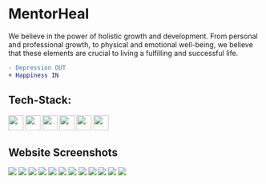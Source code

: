 # MentorHeal

We believe in the power of holistic growth and development. From personal and professional growth, to physical and emotional well-being, we believe that these elements are crucial to living a fulfilling and successful life.

```diff
- Depression OUT
+ Happiness IN
```

## Tech-Stack:

  <code><img height="30" src="https://img.shields.io/badge/React%20js-111111?style=for-the-badge&logo=react&logoColor=00caff"></code>
  <code><img height="30" src="https://img.shields.io/badge/JavaScript-111111?style=for-the-badge&logo=javascript&logoColor=F7DF1E"></code>
  <code><img height="30" src="https://img.shields.io/badge/Tailwind%20CSS-111111?style=for-the-badge&logo=tailwindcss&logoColor=00caff"></code>
  <code><img height="30" src="https://img.shields.io/badge/Firebase-111111?style=for-the-badge&logo=firebase&logoColor=f58613"></code>
  <code><img height="30" src="https://img.shields.io/badge/HTML-111111?style=for-the-badge&logo=html5&logoColor=ff0000"></code>
  <code><img height="30" src="https://img.shields.io/badge/CSS-111111?style=for-the-badge&logo=css3&logoColor=00caff"></code>

## Website Screenshots

![](https://github.com/AnshSinghSonkhia/MentorHeal-Website/blob/main/Screenshots/login.png)
![](https://github.com/AnshSinghSonkhia/MentorHeal-Website/blob/main/Screenshots/1.png)
![](https://github.com/AnshSinghSonkhia/MentorHeal-Website/blob/main/Screenshots/2.png)
![](https://github.com/AnshSinghSonkhia/MentorHeal-Website/blob/main/Screenshots/3.png)
![](https://github.com/AnshSinghSonkhia/MentorHeal-Website/blob/main/Screenshots/4.png)
![](https://github.com/AnshSinghSonkhia/MentorHeal-Website/blob/main/Screenshots/5.png)
![](https://github.com/AnshSinghSonkhia/MentorHeal-Website/blob/main/Screenshots/6.png)
![](https://github.com/AnshSinghSonkhia/MentorHeal-Website/blob/main/Screenshots/7.png)
![](https://github.com/AnshSinghSonkhia/MentorHeal-Website/blob/main/Screenshots/8.png)
![](https://github.com/AnshSinghSonkhia/MentorHeal-Website/blob/main/Screenshots/9.png)
![](https://github.com/AnshSinghSonkhia/MentorHeal-Website/blob/main/Screenshots/mentors.png)
![](https://github.com/AnshSinghSonkhia/MentorHeal-Website/blob/main/Screenshots/finance.png)

<!--
## With MentorHeal

```diff
- Depression OUT
+ Happiness IN
```

-->
